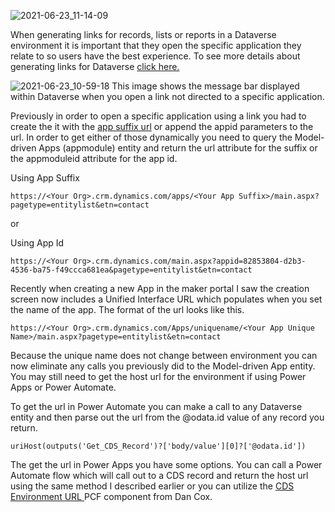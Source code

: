 ![2021-06-23_11-14-09](https://user-images.githubusercontent.com/7444929/123127614-727c8980-d418-11eb-9f01-8731c4896e78.png)

When generating links for records, lists or reports in a Dataverse environment it is important that they open the specific application they relate to so users have the best experience. To see more details about generating links for Dataverse [click here.](https://docs.microsoft.com/en-us/dynamics365/customerengagement/on-premises/developer/open-forms-views-dialogs-reports-url?view=op-9-1)

![2021-06-23_10-59-18](https://user-images.githubusercontent.com/7444929/123127398-3ba67380-d418-11eb-9eff-85b6f39d2ed5.png)
This image shows the message bar displayed within Dataverse when you open a link not directed to a specific application.

Previously in order to open a specific application using a link you had to create the it with the [app suffix url](https://docs.microsoft.com/en-us/dynamics365/customerengagement/on-premises/customize/manage-access-apps-security-roles?view=op-9-1) or append the appid parameters to the url.  In order to get either of those dynamically you need to query the Model-driven Apps (appmodule) entity and return the url attribute for the suffix or the appmoduleid attribute for the app id.

Using App Suffix

``
https://<Your Org>.crm.dynamics.com/apps/<Your App Suffix>/main.aspx?pagetype=entitylist&etn=contact
``

or 

Using App Id

``
https://<Your Org>.crm.dynamics.com/main.aspx?appid=82853804-d2b3-4536-ba75-f49ccca681ea&pagetype=entitylist&etn=contact
``

Recently when creating a new App in the maker portal I saw the creation screen now includes a Unified Interface URL which populates when you set the name of the app.  The format of the url looks like this.

``
https://<Your Org>.crm.dynamics.com/Apps/uniquename/<Your App Unique Name>/main.aspx?pagetype=entitylist&etn=contact
``

Because the unique name does not change between environment you can now eliminate any calls you previously did to the Model-driven App entity.  You may still need to get the host url for the environment if using Power Apps or Power Automate.  

To get the url in Power Automate you can make a call to any Dataverse entity and then parse out the url from the @odata.id value of any record you return.

``
uriHost(outputs('Get_CDS_Record')?['body/value'][0]?['@odata.id'])
``

The get the url in Power Apps you have some options.  You can call a Power Automate flow which will call out to a CDS record and return the host url using the same method I described earlier or you can utilize the [CDS Environment URL ](https://pcf.gallery/cds-environment-url/) PCF component from Dan Cox.
<!--stackedit_data:
eyJwcm9wZXJ0aWVzIjoidGl0bGU6IE9wZW4gTW9kZWwgQXBwcy
BVcmwgVXNpbmcgVW5pcXVlIE5hbWVcbnRhZ3M6ICdwb3dlcmFw
cHMscG93ZXJhdXRvbWF0ZSxkYXRhdmVyc2UsbW9kZWxhcHAsbW
9kZWwsdXJsLHVuaXF1ZSdcbiIsImhpc3RvcnkiOlstMjA1MzAx
NjYwMCwtNjcwNTA2MzE5LC0xMjIyOTU3NTg3LDEzNTIwMTYwOT
YsLTYzNDg3MjEyOSwtODQzNzk5NDcyXX0=
-->